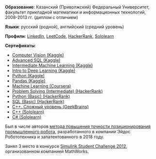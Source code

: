 **Образование**:
Казанский (Приволжский) Федеральный Университет,
факультет прикладной математики и информационных технологий,
2008-2013 гг. (диплом с отличием)

**Языки**: русский (родной), английский (средний уровень)

**Профили**: [LinkedIn](https://www.linkedin.com/in/artemiysmekhov84), [LeetCode](https://leetcode.com/artemiysmekhov84), [HackerRank](https://www.hackerrank.com/artemiysmekhov84), [Sololearn](https://www.sololearn.com/Profile/587411)

**Сертификаты**:

- [Computer Vision (Kaggle)](https://www.kaggle.com/learn/certification/artemiysmekhov84/computer-vision)
- [Advanced SQL (Kaggle)](https://www.kaggle.com/learn/certification/artemiysmekhov84/advanced-sql)
- [Intermediate Machine Learning (Kaggle)](https://www.kaggle.com/learn/certification/artemiysmekhov84/intermediate-machine-learning)
- [Intro to Deep Learning (Kaggle)](https://www.kaggle.com/learn/certification/artemiysmekhov84/intro-to-deep-learning)
- [Python (Kaggle)](https://www.kaggle.com/learn/certification/artemiysmekhov84/python)
- [Pandas (Kaggle)](https://www.kaggle.com/learn/certification/artemiysmekhov84/pandas)
- [Machine Learning (Coursera)](https://www.coursera.org/account/accomplishments/certificate/2FHFPN4Q363H)
- [Problem Solving (Intermediate) (HackerRank)](https://www.hackerrank.com/certificates/3d510e02855b)
- [Python (Basic) (HackerRank)](https://www.hackerrank.com/certificates/96f24f0e3cf1)
- [SQL (Basic) (HackerRank)](https://www.hackerrank.com/certificates/b48cd6b7716d)
- [C++. Сложный уровень (GeekBrains)](https://gb.ru/certificates/54173.ru)
- [C++ (Sololearn)](https://www.sololearn.com/certificates/CT-VUTJVIAC)
- [C# (Sololearn)](https://www.sololearn.com/certificates/CT-W0X363LO)

Был в числе авторов [метода повышения точности позиционирования промышленного робота](https://patents.google.com/patent/RU2671787C1/ru), разработанного в компании Эйдос Робототехника и запатентованного в 2018 году.

Занял 3 место в конкурсе [Simulink Student Challenge 2012](https://blogs.mathworks.com/simulink/2013/01/07/congratulations-to-the-winners-of-the-2012-simulink-student-challenge), организованном компанией MathWorks.
